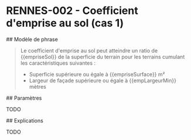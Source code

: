 # RENNES-002 - Coefficient d'emprise au sol (cas 1)

## Modèle de phrase

> Le coefficient d'emprise au sol peut atteindre un ratio de {{empriseSol}} de la superficie du terrain pour les terrains cumulant les caractéristiques suivantes :
>
> * Superficie supérieure ou égale à {{empriseSurface}} m²
> * Largeur de façade supérieure ou égale à {{empLargeurMin}} mètres

## Paramètres 

TODO

## Explications

TODO

